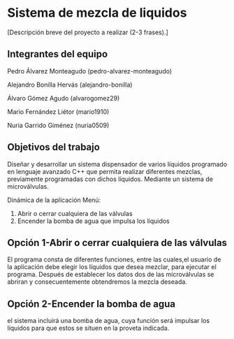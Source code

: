 # Sistema de mezcla de liquidos

[Descripción breve del proyecto a realizar (2-3 frases).]

## Integrantes del equipo

Pedro Álvarez Monteagudo (pedro-alvarez-monteagudo)

Alejandro Bonilla Hervás (alejandro-bonilla)

Álvaro Gómez Agudo (alvarogomez29)

Mario Fernández Liétor (mario1910)

Nuria Garrido Giménez (nuria0509)


## Objetivos del trabajo

Diseñar y desarrollar un sistema dispensador de  varios líquidos programado en lenguaje avanzado C++  que permita realizar diferentes mezclas, previamente programadas con dichos líquidos. Mediante un sistema de microválvulas.

Dinámica de la aplicación
Menú:
1. Abrir o cerrar cualquiera de las válvulas 
2. Encender la bomba de agua que impulsa los líquidos

## Opción 1-Abrir o cerrar cualquiera de las válvulas

El programa consta de diferentes funciones, entre las cuales,el usuario de la aplicación debe elegir los líquidos que desea mezclar, para ejecutar el programa. Después de establecer los datos dos de las microválvulas se abriran y consecuentemente obtendremos la mezcla deseada.

## Opción 2-Encender la bomba de agua

el sistema incluirá una bomba de agua, cuya función será impulsar los líquidos para que estos se situen en la proveta indicada.




